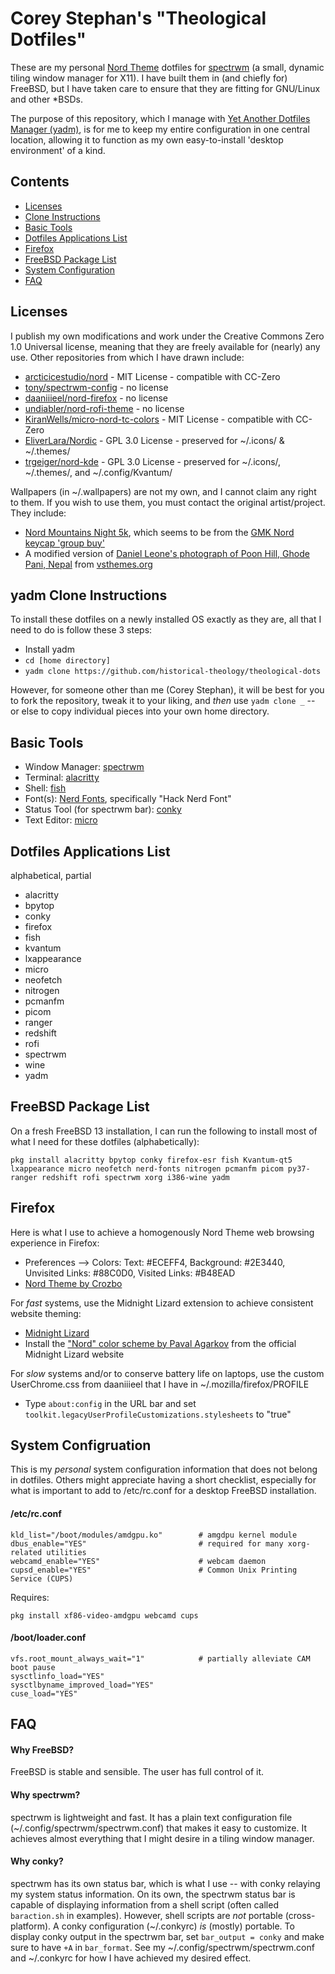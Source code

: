 # Corey Stephan's "Theological Dotfiles"

These are my personal [Nord Theme](https://www.nordtheme.com/) dotfiles for [spectrwm](https://github.com/conformal/spectrwm) (a small, dynamic tiling window manager for X11). I have built them in (and chiefly for) FreeBSD, but I have taken care to ensure that they are fitting for GNU/Linux and other *BSDs.

The purpose of this repository, which I manage with [Yet Another Dotfiles Manager (yadm)](https://yadm.io/), is for me to keep my entire configuration in one central location, allowing it to function as my own easy-to-install 'desktop environment' of a kind.

## Contents
- [Licenses](#licenses)
- [Clone Instructions](#yadm-clone-instructions)
- [Basic Tools](#basic-tools)
- [Dotfiles Applications List](#dotfiles-applications-list)
- [Firefox](#firefox)
- [FreeBSD Package List](#freebsd-package-list)
- [System Configuration](#system-configruation)
- [FAQ](#faq)

## Licenses
I publish my own modifications and work under the Creative Commons Zero 1.0 Universal license, meaning that they are freely available for (nearly) any use. Other repositories from which I have drawn include:
- [arcticicestudio/nord](https://github.com/arcticicestudio/nord) - MIT License - compatible with CC-Zero
- [tony/spectrwm-config](https://github.com/tony/spectrwm-config) -  no license
- [daaniiieel/nord-firefox](https://github.com/daaniiieel/nord-firefox) - no license
- [undiabler/nord-rofi-theme](https://github.com/undiabler/nord-rofi-theme) - no license
- [KiranWells/micro-nord-tc-colors](https://github.com/KiranWells/micro-nord-tc-colors) - MIT License - compatible with CC-Zero
- [EliverLara/Nordic](https://github.com/EliverLara/Nordic) - GPL 3.0 License - preserved for ~/.icons/ & ~/.themes/
- [trgeiger/nord-kde](https://github.com/trgeiger/nord-kde) - GPL 3.0 License - preserved for ~/.icons/, ~/.themes/, and ~/.config/Kvantum/

Wallpapers (in ~/.wallpapers) are not my own, and I cannot claim any right to them. If you wish to use them, you must contact the original artist/project. They include:
- [Nord Mountains Night 5k](https://hdqwalls.com/nord-mountains-night-5k-wallpaper), which seems to be from the [GMK Nord keycap 'group buy'](https://candykeys.com/group-buys/gmk-nord)
- A modified version of [Daniel Leone's photograph of Poon Hill, Ghode Pani, Nepal](https://unsplash.com/photos/v7daTKlZzaw) from [vsthemes.org](https://vsthemes.org/en/pictures/other/14511-nord-wallpaper-pack.html)

## yadm Clone Instructions
To install these dotfiles on a newly installed OS exactly as they are, all that I need to do is follow these 3 steps:
- Install yadm
- `cd [home directory]`
- `yadm clone https://github.com/historical-theology/theological-dots`

However, for someone other than me (Corey Stephan), it will be best for you to fork the repository, tweak it to your liking, and *then* use `yadm clone _` --  or else to copy individual pieces into your own home directory.

## Basic Tools
- Window Manager: [spectrwm](https://github.com/conformal/spectrwm)
- Terminal: [alacritty](https://github.com/alacritty/alacritty)
- Shell: [fish](https://fishshell.com/)
- Font(s): [Nerd Fonts](https://github.com/ryanoasis/nerd-fonts), specifically "Hack Nerd Font"
- Status Tool (for spectrwm bar): [conky](https://github.com/brndnmtthws/conky)
- Text Editor: [micro](https://micro-editor.github.io/)

## Dotfiles Applications List
alphabetical, partial
- alacritty
- bpytop
- conky
- firefox
- fish
- kvantum
- lxappearance 
- micro
- neofetch
- nitrogen
- pcmanfm
- picom
- ranger
- redshift
- rofi
- spectrwm
- wine
- yadm

## FreeBSD Package List
On a fresh FreeBSD 13 installation, I can run the following to install most of what I need for these dotfiles (alphabetically):

```
pkg install alacritty bpytop conky firefox-esr fish Kvantum-qt5 lxappearance micro neofetch nerd-fonts nitrogen pcmanfm picom py37-ranger redshift rofi spectrwm xorg i386-wine yadm
``` 

## Firefox
Here is what I use to achieve a homogenously Nord Theme web browsing experience in Firefox:
- Preferences --> Colors: Text: #ECEFF4, Background: #2E3440, Unvisited Links: #88C0D0, Visited Links: #B48EAD
- [Nord Theme by Crozbo](https://addons.mozilla.org/en-US/firefox/addon/nord-theme/)

For *fast* systems, use the Midnight Lizard extension to achieve consistent website theming:
- [Midnight Lizard](https://addons.mozilla.org/en-US/firefox/addon/midnight-lizard-quantum/) 
- Install the ["Nord" color scheme by Paval Agarkov](https://midnight-lizard.org/schemes/index/full/?q=Nord&side=any&bg=any) from the official Midnight Lizard website

For *slow* systems and/or to conserve battery life on laptops, use the custom UserChrome.css from daaniiieel that I have in ~/.mozilla/firefox/PROFILE
- Type `about:config` in the URL bar and set `toolkit.legacyUserProfileCustomizations.stylesheets` to "true"


## System Configruation
This is my *personal* system configuration information that does not belong in dotfiles. Others might appreciate having a short checklist, especially for what is important to add to /etc/rc.conf for a desktop FreeBSD installation.

#### /etc/rc.conf
```
kld_list="/boot/modules/amdgpu.ko"        # amgdpu kernel module
dbus_enable="YES"                         # required for many xorg-related utilities
webcamd_enable="YES"                      # webcam daemon
cupsd_enable="YES"                        # Common Unix Printing Service (CUPS)
```
Requires: 
```
pkg install xf86-video-amdgpu webcamd cups
```

#### /boot/loader.conf
```
vfs.root_mount_always_wait="1"            # partially alleviate CAM boot pause
sysctlinfo_load="YES"                      
sysctlbyname_improved_load="YES"
cuse_load="YES"
```

## FAQ
#### Why FreeBSD?
FreeBSD is stable and sensible. The user has full control of it.

#### Why spectrwm?
spectrwm is lightweight and fast. It has a plain text configuration file (~/.config/spectrwm/spectrwm.conf) that makes it easy to customize. It achieves almost everything that I might desire in a tiling window manager.

#### Why conky?
spectrwm has its own status bar, which is what I use -- with conky relaying my system status information. On its own, the spectrwm status bar is capable of displaying information from a shell script (often called `baraction.sh` in examples). However, shell scripts are *not* portable (cross-platform). A conky configuration (~/.conkyrc) *is* (mostly) portable. To display conky output in the spectrwm bar, set `bar_output = conky` and make sure to have `+A` in `bar_format`. See my ~/.config/spectrwm/spectrwm.conf and ~/.conkyrc for how I have achieved my desired effect.
